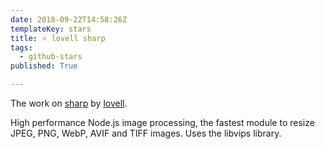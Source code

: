 ```yaml
---
date: 2018-09-22T14:58:26Z
templateKey: stars
title: ⭐ lovell sharp
tags:
  - github-stars
published: True

---
```


The work on [sharp](https://github.com/lovell/sharp) by [lovell](https://github.com/lovell).

High performance Node.js image processing, the fastest module to resize JPEG, PNG, WebP, AVIF and TIFF images. Uses the libvips library.
